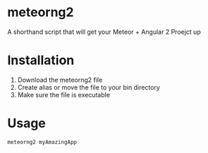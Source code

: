# meteorng2
A shorthand script that will get your Meteor + Angular 2 Proejct up

# Installation
1. Download the meteorng2 file
2. Create alias or move the file to your bin directory
3. Make sure the file is executable

# Usage
`meteorng2 myAmazingApp`
